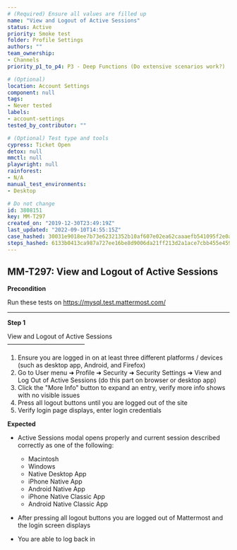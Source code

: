 ```yaml
---
# (Required) Ensure all values are filled up
name: "View and Logout of Active Sessions"
status: Active
priority: Smoke test
folder: Profile Settings
authors: ""
team_ownership: 
- Channels
priority_p1_to_p4: P3 - Deep Functions (Do extensive scenarios work?)

# (Optional)
location: Account Settings
component: null
tags: 
- Never tested
labels: 
- account-settings
tested_by_contributor: ""

# (Optional) Test type and tools
cypress: Ticket Open
detox: null
mmctl: null
playwright: null
rainforest: 
- N/A
manual_test_environments: 
- Desktop

# Do not change
id: 3808151
key: MM-T297
created_on: "2019-12-30T23:49:19Z"
last_updated: "2022-09-10T14:55:15Z"
case_hashed: 30031e9018ee7b73e62321352b10af607e02ea62caaaefb541095f2e0a5f8226c07194311fbb6d5a229e4998e7fea838
steps_hashed: 6133b0413ca987a727ee16be8d9006da21ff213d2a1ace7cbb455e45958ac824c21b34caca356121da691b1b823ed43a
---
```


<!-- (Auto-generated) Based on frontmatter's "key" and "name" -->

## MM-T297: View and Logout of Active Sessions

**Precondition**

Run these tests on <https://mysql.test.mattermost.com/>

---

**Step 1**

View and Logout of Active Sessions\
–––––––––––––––––––––––––

1. Ensure you are logged in on at least three different platforms / devices (such as desktop app, Android, and Firefox)
2. Go to User menu ➜ Profile ➜ Security ➜ Security Settings ➜ View and Log Out of Active Sessions (do this part on browser or desktop app)
3. Click the "More Info" button to expand an entry, verify more info shows with no visible issues
4. Press all logout buttons until you are logged out of the site
5. Verify login page displays, enter login credentials

**Expected**

- Active Sessions modal opens properly and current session described correctly as one of the following:

  - Macintosh
  - Windows
  - Native Desktop App
  - iPhone Native App
  - Android Native App
  - iPhone Native Classic App
  - Android Native Classic App

- After pressing all logout buttons you are logged out of Mattermost and the login screen displays

- You are able to log back in
